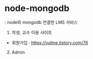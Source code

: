 # node-mongodb

: node와 mongodb 연결한 LMS 서비스

1. 학생, 교수 이용 사이트 
  - 회원가입
  : https://yulme.tistory.com/76
  

2. Admin 

